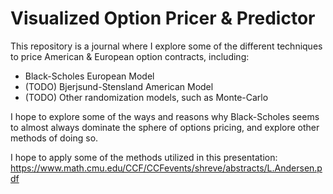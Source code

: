 # Visualized Option Pricer & Predictor

This repository is a journal where I explore some of the different techniques to price American & European option contracts, including:

- Black-Scholes European Model
- (TODO) Bjerjsund-Stensland American Model
- (TODO) Other randomization models, such as Monte-Carlo

I hope to explore some of the ways and reasons why Black-Scholes seems to almost always dominate the sphere of options pricing, and explore other methods of doing so.

I hope to apply some of the methods utilized in this presentation:
https://www.math.cmu.edu/CCF/CCFevents/shreve/abstracts/L.Andersen.pdf
